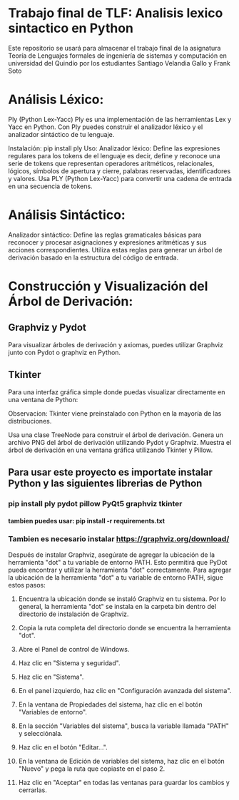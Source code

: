 # Trabajo final de TLF: Analisis lexico sintactico en Python
Este repositorio se usará para almacenar el trabajo final de la asignatura Teoría de Lenguajes formales de ingeniería de sistemas y computación en universidad del Quindío por los estudiantes Santiago Velandia Gallo y Frank Soto

# Análisis Léxico:
Ply (Python Lex-Yacc)
Ply es una implementación de las herramientas Lex y Yacc en Python. Con Ply puedes construir el analizador léxico y el analizador sintáctico de tu lenguaje.

Instalación: pip install ply
Uso:
Analizador léxico: Define las expresiones regulares para los tokens de el lenguaje es decir, define y reconoce una serie de tokens que representan operadores aritméticos, relacionales, lógicos, símbolos de apertura y cierre, palabras reservadas, identificadores y valores.
Usa PLY (Python Lex-Yacc) para convertir una cadena de entrada en una secuencia de tokens.

# Análisis Sintáctico:

Analizador sintáctico: Define las reglas gramaticales básicas para reconocer y procesar asignaciones y expresiones aritméticas y sus acciones correspondientes.
Utiliza estas reglas para generar un árbol de derivación basado en la estructura del código de entrada.

# Construcción y Visualización del Árbol de Derivación:

## Graphviz y Pydot
Para visualizar árboles de derivación y axiomas, puedes utilizar Graphviz junto con Pydot o graphviz en Python.
## Tkinter
Para una interfaz gráfica simple donde puedas visualizar directamente en una ventana de Python:

Observacion: Tkinter viene preinstalado con Python en la mayoría de las distribuciones.

Usa una clase TreeNode para construir el árbol de derivación.
Genera un archivo PNG del árbol de derivación utilizando Pydot y Graphviz.
Muestra el árbol de derivación en una ventana gráfica utilizando Tkinter y Pillow.

## Para usar este proyecto es importate instalar Python y las siguientes librerias de Python
### pip install ply pydot pillow PyQt5 graphviz tkinter
#### tambien puedes usar: pip install -r requirements.txt

### Tambien es necesario instalar https://graphviz.org/download/
Después de instalar Graphviz, asegúrate de agregar la ubicación de la herramienta "dot" a tu variable de entorno PATH. Esto permitirá que PyDot pueda encontrar y utilizar la herramienta "dot" correctamente.
Para agregar la ubicación de la herramienta "dot" a tu variable de entorno PATH, sigue estos pasos:

1) Encuentra la ubicación donde se instaló Graphviz en tu sistema. Por lo general, la herramienta "dot" se instala en la carpeta bin dentro del directorio de instalación de Graphviz.

2) Copia la ruta completa del directorio donde se encuentra la herramienta "dot".

3) Abre el Panel de control de Windows.

4) Haz clic en "Sistema y seguridad".

5) Haz clic en "Sistema".

6) En el panel izquierdo, haz clic en "Configuración avanzada del sistema".

7) En la ventana de Propiedades del sistema, haz clic en el botón "Variables de entorno".

8) En la sección "Variables del sistema", busca la variable llamada "PATH" y selecciónala.

9) Haz clic en el botón "Editar...".

10) En la ventana de Edición de variables del sistema, haz clic en el botón "Nuevo" y pega la ruta que copiaste en el paso 2.

11) Haz clic en "Aceptar" en todas las ventanas para guardar los cambios y cerrarlas.
